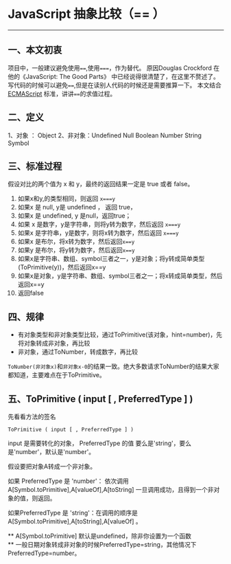 # JavaScript 抽象比较（== ）
---
## 一、本文初衷
项目中，一般建议避免使用`==`,使用`===`，作为替代。
原因Douglas Crockford 在他的《JavaScript: The Good Parts》 中已经说得很清楚了，在这里不赘述了。
写代码的时候可以避免`==`,但是在读别人代码的时候还是需要推算一下。
本文结合 [ECMAScript](https://tc39.github.io/ecma262/#sec-abstract-equality-comparison) 标准，讲讲`==`的求值过程。

## 二、定义
1、对象 ： Object
2、非对象：Undefined Null Boolean Number String Symbol

## 三、标准过程

假设对比的两个值为 x 和 y，最终的返回结果一定是 true 或者 false。
1. 如果x和y,的类型相同，则返回 `x===y`
2. 如果x 是 null, y是 undefined ， 返回 true，
3. 如果x 是 undefined, y 是null，返回true；
4. 如果 x 是数字，y是字符串，则将y转为数字，然后返回 `x===y`
5. 如果x 是字符串，y是数字，则将x转为数字，然后返回 `x===y`
6. 如果x 是布尔，将x转为数字，然后返回`x==y`
7. 如果y 是布尔，将y转为数字，然后返回`x==y`
8. 如果x是字符串、数组、symbol三者之一，y是对象；将y转成简单类型(ToPrimitive(y))，然后返回x==y
9. 如果x是对象，y是字符串、数组、symbol三者之一；将x转成简单类型，然后返回x==y
10. 返回false

## 四、规律
+ 有对象类型和非对象类型比较，通过ToPrimitive(该对象，hint=number)，先将对象转成非对象，再比较
+ 非对象，通过ToNumber，转成数字，再比较

`ToNumber(非对象x)`和`非对象x-0`的结果一致。绝大多数请求ToNumber的结果大家都知道，主要难点在于ToPrimitive。

## 五、ToPrimitive ( input [ , PreferredType ] )

先看看方法的签名
```
ToPrimitive ( input [ , PreferredType ] )
```
input 是需要转化的对象，
PreferredType 的值 要么是'string'，要么是'number'，默认是'number'。

假设要把对象A转成一个非对象。

如果 PreferredType 是 'number'：
依次调用 A[Symbol.toPrimitive],A[valueOf],A[toString] 一旦调用成功，且得到一个非对象的值，则返回。

如果PreferredType 是 'string'：在调用的顺序是A[Symbol.toPrimitive],A[toString],A[valueOf] 。


** A[Symbol.toPrimitive] 默认是undefined，除非你设置为一个函数  
** 一般日期对象转成非对象的时候PreferredType=string，其他情况下PreferredType=number。



